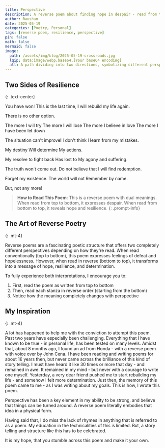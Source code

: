 ```yaml
---
title: Perspective
description: A reverse poem about finding hope in despair - read from top to bottom and bottom to top for contrasting perspectives.
author: Raushan
date: 2025-05-19
categories: [Poetry, Personal]
tags: [reverse poem, resilience, perspective]
pin: false
math: false
mermaid: false
image:
  path: /assets/img/blog/2025-05-19-crossroads.jpg
  lqip: data:image/webp;base64,[Your base64 encoding]
  alt: A path dividing into two directions, symbolizing different perspectives.
---
```


## Two Sides of Resilience
{: .text-center}

<div class="poem" markdown="1">
You have won!
This is the last time,
I will rebuild my life again.

There is no other option.

The more I will try
The more I will lose 
The more I believe in love
The more I have been let down

The situation can't improve!
I don't think
I learn from my mistakes.

My destiny
Will determine
My actions.

My resolve to fight back
Has lost to
My agony and suffering.

The truth won't come out.
Do not believe that
I will find redemption.

Forget my existence.
The world will not
Remember by name.

But, not any more!
</div>

> **How to Read This Poem**: This is a reverse poem with dual meanings. When read from top to bottom, it expresses despair. When read from bottom to top, it reveals hope and resilience.
{: .prompt-info}

## The Art of Reverse Poetry
{: .mt-4}

Reverse poems are a fascinating poetic structure that offers two completely different perspectives depending on how they're read. When read conventionally (top to bottom), this poem expresses feelings of defeat and hopelessness. However, when read in reverse (bottom to top), it transforms into a message of hope, resilience, and determination.

To fully experience both interpretations, I encourage you to:
1. First, read the poem as written from top to bottom
2. Then, read each stanza in reverse order (starting from the bottom)
3. Notice how the meaning completely changes with perspective

## My Inspiration
{: .mt-4}

A lot has happened to help me with the conviction to attempt this poem. Past two years have especially been challenging. Everything that I have known to be true - in personal life, has been tested on many levels. Amidst that, about 8 months ago, I found an ad from Honda - with a reverse poem with voice over by John Cena. I have been reading and writing poems for about 16 years then, but never came across the brilliance of this kind of story telling. I must have heard it like 30 times or more that day - and remained in awe. It remained in my mind - but never with a courage to write one myself. Yesterday, a very dear friend pushed me to start rebuilding my life - and somehow I felt more determination. Just then, the memory of this poem came to me - as I was writing about my goals. This is how, I wrote this poem. 

Perspective has been a key element in my ability to be strong, and believe that things can be turned around. A reverse poem literally embodies that idea in a physical form.

Having said that, I do miss the lack of rhymes in anything that is referred to as a poem. My education in the technicalities of this is limited. But, a story telling and structure like this has to be celebrated.

It is my hope, that you stumble across this poem and make it your own.
